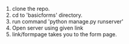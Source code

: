 1. clone the repo.
2. cd to 'basicforms' directory.
3. run command 'python manage.py runserver'
4. Open server using given link
5. link/formpage takes you to the form page.
